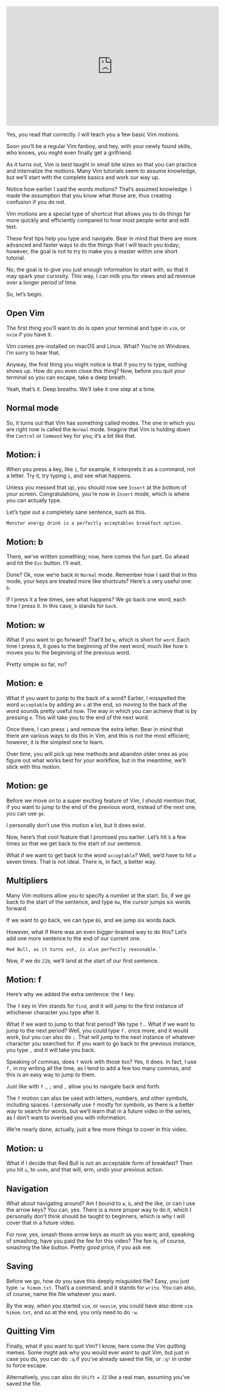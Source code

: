 <iframe width="560" height="315" src="https://youtu.be/6tsuMWAarqo" frameborder="0" allowfullscreen></iframe>

Yes, you read that correctly. I will teach you a few basic Vim motions.

Soon you’ll be a regular Vim fanboy, and hey, with your newly found skills, who knows, you might even finally get a girlfriend.

As it turns out, Vim is best taught in small bite sizes so that you can practice and internalize the motions. Many Vim tutorials seem to assume knowledge, but we’ll start with the complete basics and work our way up.

Notice how earlier I said the words motions? That’s assumed knowledge. I made the assumption that you know what those are, thus creating confusion if you do not.

Vim motions are a special type of shortcut that allows you to do things far more quickly and efficiently compared to how most people write and edit text.

These first tips help you type and navigate. Bear in mind that there are more advanced and faster ways to do the things that I will teach you today; however, the goal is not to try to make you a master within one short tutorial.

No, the goal is to give you just enough information to start with, so that it may spark your curiosity. This way, I can milk you for views and ad revenue over a longer period of time.

So, let’s begin.

## Open Vim

The first thing you’ll want to do is open your terminal and type in `vim`, or `nvim` if you have it.

Vim comes pre-installed on macOS and Linux. What? You’re on Windows. I’m sorry to hear that.

Anyway, the first thing you might notice is that if you try to type, nothing shows up. How do you even close this thing? Now, before you quit your terminal so you can escape, take a deep breath.

Yeah, that’s it. Deep breaths. We’ll take it one step at a time.

## Normal mode

So, it turns out that Vim has something called modes. The one in which you are right now is called the `Normal` mode. Imagine that Vim is holding down the `Control` or `Command` key for you; it’s a bit like that.

## Motion: i

When you press a key, like `i`, for example, it interprets it as a command, not a letter. Try it, try typing `i`, and see what happens.

Unless you messed that up, you should now see `Insert` at the bottom of your screen. Congratulations, you’re now in `Insert` mode, which is where you can actually type.

Let’s type out a completely sane sentence, such as this.

```text
Monster energy drink is a perfectly acceptables breakfast option.
```

## Motion: b

There, we’ve written something; now, here comes the fun part. Go ahead and hit the `Esc` button. I’ll wait.

Done? Ok, now we’re back in `Normal` mode. Remember how I said that in this mode, your keys are treated more like shortcuts? Here’s a very useful one: `b`.

If I press it a few times, see what happens? We go back one word, each time I press it. In this case, `b` stands for `back`.

## Motion: w

What if you want to go forward? That’ll be `w`, which is short for `word`. Each time I press it, it goes to the beginning of the next word, much like how `b` moves you to the beginning of the previous word.

Pretty simple so far, no?

## Motion: e

What if you want to jump to the back of a word? Earlier, I misspelled the word `acceptable` by adding an `s` at the end, so moving to the back of the word sounds pretty useful now. The way in which you can achieve that is by pressing `e`. This will take you to the end of the next word.

Once there, I can press `i` and remove the extra letter. Bear in mind that there are various ways to do this in Vim, and this is not the most efficient; however, it is the simplest one to learn.

Over time, you will pick up new methods and abandon older ones as you figure out what works best for your workflow, but in the meantime, we’ll stick with this motion.

## Motion: ge

Before we move on to a super exciting feature of Vim, I should mention that, if you want to jump to the end of the previous word, instead of the next one, you can use `ge`.

I personally don’t use this motion a lot, but it does exist.

Now, here’s that cool feature that I promised you earlier. Let’s hit `b` a few times so that we get back to the start of our sentence.

What if we want to get back to the word `acceptable`? Well, we’d have to hit `w` seven times. That is not ideal. There is, in fact, a better way.

## Multipliers

Many Vim motions allow you to specify a number at the start. So, if we go back to the start of the sentence, and type `6w`, the cursor jumps six words forward.

If we want to go back, we can type `6b`, and we jump six words back.

However, what if there was an even bigger-brained way to do this? Let’s add one more sentence to the end of our current one.

```text
Red Bull, as it turns out, is also perfectly reasonable.`
```

Now, if we do `22b`, we’ll land at the start of our first sentence.

## Motion: f

Here’s why we added the extra sentence: the `f` key.

The `f` key in Vim stands for `find`, and it will jump to the first instance of whichever character you type after it.

What if we want to jump to that first period? We type `f.`. What if we want to jump to the next period? Well, you could type `f.` once more, and it would work, but you can also do `;`. That will jump to the next instance of whatever character you searched for. If you want to go back to the previous instance, you type `,` and it will take you back.

Speaking of commas, does `f` work with those too? Yes, it does. In fact, I use `f,` in my writing all the time, as I tend to add a few too many commas, and this is an easy way to jump to them.

Just like with `f.`, `;` and `,` allow you to navigate back and forth.

The `f` motion can also be used with letters, numbers, and other symbols, including spaces. I personally use `f` mostly for symbols, as there is a better way to search for words, but we’ll learn that in a future video in the series, as I don’t want to overload you with information.

We’re nearly done, actually, just a few more things to cover in this video.

## Motion: u

What if I decide that Red Bull is not an acceptable form of breakfast? Then you hit `u`, to `undo`, and that will, erm, undo your previous action.

## Navigation

What about navigating around? Am I bound to `w`, `b`, and the like, or can I use the arrow keys? You can, yes. There is a more proper way to do it, which I personally don’t think should be taught to beginners, which is why I will cover that in a future video.

For now, yes, smash those arrow keys as much as you want; and, speaking of smashing, have you paid the fee for this video? The fee is, of course, smashing the like button. Pretty good price, if you ask me.

## Saving

Before we go, how do you save this deeply misguided file? Easy, you just type `:w himom.txt`. That’s a command, and it stands for `write`. You can also, of course, name the file whatever you want.

By the way, when you started `vim`, or `neovim`, you could have also done `vim himom.txt`, and so at the end, you only need to do `:w`.

## Quitting Vim

Finally, what if you want to quit Vim? I know, here come the Vim quitting memes. Some might ask why you would ever *want* to quit Vim, but just in case you do, you can do `:q` if you’ve already saved the file, or `:q!` in order to force escape.

Alternatively, you can also do `Shift` + `ZZ` like a real man, assuming you’ve saved the file.
